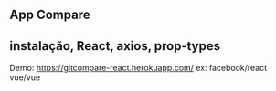 
## App Compare
## instalação, React, axios, prop-types

Demo: https://gitcompare-react.herokuapp.com/
ex: facebook/react   vue/vue
